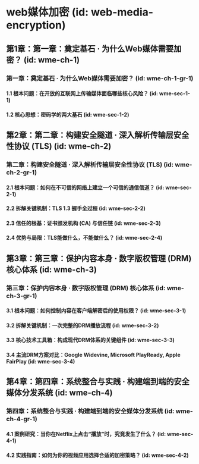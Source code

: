 # web媒体加密 (id: web-media-encryption)

## 第1章：第一章：奠定基石 · 为什么Web媒体需要加密？ (id: wme-ch-1)
### 第一章：奠定基石 · 为什么Web媒体需要加密？ (id: wme-ch-1-gr-1)
#### 1.1 根本问题：在开放的互联网上传输媒体面临哪些核心风险？ (id: wme-sec-1-1)
#### 1.2 核心思想：密码学的两大基石 (id: wme-sec-1-2)

## 第2章：第二章：构建安全隧道 · 深入解析传输层安全性协议 (TLS) (id: wme-ch-2)
### 第二章：构建安全隧道 · 深入解析传输层安全性协议 (TLS) (id: wme-ch-2-gr-1)
#### 2.1 根本问题：如何在不可信的网络上建立一个可信的通信信道？ (id: wme-sec-2-1)
#### 2.2 拆解关键机制：TLS 1.3 握手全过程 (id: wme-sec-2-2)
#### 2.3 信任的根基：证书颁发机构 (CA) 与信任链 (id: wme-sec-2-3)
#### 2.4 优势与局限：TLS能做什么，不能做什么？ (id: wme-sec-2-4)

## 第3章：第三章：保护内容本身 · 数字版权管理 (DRM) 核心体系 (id: wme-ch-3)
### 第三章：保护内容本身 · 数字版权管理 (DRM) 核心体系 (id: wme-ch-3-gr-1)
#### 3.1 根本问题：如何控制内容在客户端解密后的使用权限？ (id: wme-sec-3-1)
#### 3.2 拆解关键机制：一次完整的DRM播放流程 (id: wme-sec-3-2)
#### 3.3 核心技术工具箱：构成现代DRM体系的关键组件 (id: wme-sec-3-3)
#### 3.4 主流DRM方案对比：Google Widevine, Microsoft PlayReady, Apple FairPlay (id: wme-sec-3-4)

## 第4章：第四章：系统整合与实践 · 构建端到端的安全媒体分发系统 (id: wme-ch-4)
### 第四章：系统整合与实践 · 构建端到端的安全媒体分发系统 (id: wme-ch-4-gr-1)
#### 4.1 案例研究：当你在Netflix上点击“播放”时，究竟发生了什么？ (id: wme-sec-4-1)
#### 4.2 实践指南：如何为你的视频应用选择合适的加密策略？ (id: wme-sec-4-2)
